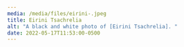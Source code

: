 ```yaml
---
media: /media/files/eirini-.jpeg
title: Eirini Tsachrelia
alt: "A black and white photo of [Eirini Tsachrelia]. "
date: 2022-05-17T11:53:00-0500
---
```

